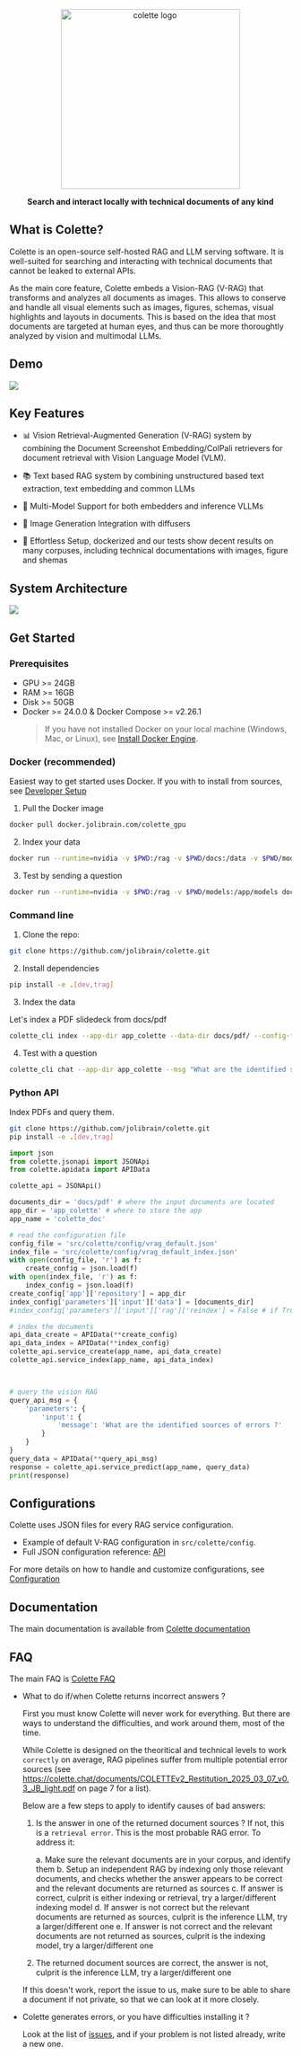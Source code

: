 <div align="center">
<a href="https://www.colette.chat/">
<img src="https://www.colette.chat/img/colette_logo.png" width="320" alt="colette logo">
</a>
</div>

<p align="center">
<b>Search and interact locally with technical documents of any kind</b>
</p>

## What is Colette?

Colette is an open-source self-hosted RAG and LLM serving software. It is well-suited for searching and interacting with technical documents that cannot be leaked to external APIs.

As the main core feature, Colette embeds a Vision-RAG (V-RAG) that transforms and analyzes all documents as images. This allows to conserve and handle all visual elements such as images, figures, schemas, visual highlights and layouts in documents. This is based on the idea that most documents are targeted at human eyes, and thus can be more thoroughtly analyzed by vision and multimodal LLMs.

## Demo

![](https://www.colette.chat/img/screenshot_1.png)


## Key Features

- 📊 Vision Retrieval-Augmented Generation (V-RAG) system by combining the Document Screenshot Embedding/ColPali retrievers for document retrieval with Vision Language Model (VLM).

- 📚 Text based RAG system by combining unstructured based text extraction, text embedding and common LLMs

- 🚀 Multi-Model Support for both embedders and inference VLLMs

- 🎨 Image Generation Integration with diffusers

- 🚀 Effortless Setup, dockerized and our tests show decent results on many corpuses, including technical documentations with images, figure and shemas


## System Architecture

![](https://www.colette.chat/img/colette_archi.png)

## Get Started

### Prerequisites

* GPU >= 24GB
* RAM >= 16GB
* Disk >= 50GB
* Docker >= 24.0.0 & Docker Compose >= v2.26.1
  > If you have not installed Docker on your local machine (Windows, Mac, or Linux),
  > see [Install Docker Engine](https://docs.nvidia.com/datacenter/cloud-native/container-toolkit/latest/install-guide.html).

### Docker (recommended)
Easiest way to get started uses Docker. If you with to install from sources, see [Developer Setup](https://colette.chat/doc/developers/setup.html)

1. Pull the Docker image

```bash
docker pull docker.jolibrain.com/colette_gpu
```

2. Index your data

```bash
docker run --runtime=nvidia -v $PWD:/rag -v $PWD/docs:/data -v $PWD/models:/app/models docker.jolibrain.com/colette_gpu colette_cli index --app-dir /rag/app_colette --data-dir /data/pdf --config-file src/colette/config/vrag_default.json --models-dir /app/models
```


3. Test by sending a question

```bash
docker run --runtime=nvidia -v $PWD:/rag -v $PWD/models:/app/models docker.jolibrain.com/colette_gpu colette_cli chat --app-dir app_colette --models-dir /app/models --msg "What are the identified sources of errors of a RAG?"
```

### Command line

1. Clone the repo:

```bash
git clone https://github.com/jolibrain/colette.git
```

2. Install dependencies

```bash
pip install -e .[dev,trag]
```

3. Index the data

Let's index a PDF slidedeck from docs/pdf

```bash
colette_cli index --app-dir app_colette --data-dir docs/pdf/ --config-file src/colette/config/vrag_default.json
```

4. Test with a question

```bash
colette_cli chat --app-dir app_colette --msg "What are the identified sources of errors ?"
```

### Python API

Index PDFs and query them.

```bash
git clone https://github.com/jolibrain/colette.git
pip install -e .[dev,trag]
```

```Python
import json
from colette.jsonapi import JSONApi
from colette.apidata import APIData

colette_api = JSONApi()

documents_dir = 'docs/pdf' # where the input documents are located
app_dir = 'app_colette' # where to store the app
app_name = 'colette_doc'

# read the configuration file
config_file = 'src/colette/config/vrag_default.json'
index_file = 'src/colette/config/vrag_default_index.json'
with open(config_file, 'r') as f:
    create_config = json.load(f)
with open(index_file, 'r') as f:
    index_config = json.load(f)
create_config['app']['repository'] = app_dir
index_config['parameters']['input']['data'] = [documents_dir]
#index_config['parameters']['input']['rag']['reindex'] = False # if True, the RAG will be reindexed

# index the documents
api_data_create = APIData(**create_config)
api_data_index = APIData(**index_config)
colette_api.service_create(app_name, api_data_create)
colette_api.service_index(app_name, api_data_index)



# query the vision RAG
query_api_msg = {
    'parameters': {
        'input': {
            'message': 'What are the identified sources of errors ?'
        }
    }
}
query_data = APIData(**query_api_msg)
response = colette_api.service_predict(app_name, query_data)
print(response)
```

## Configurations

Colette uses JSON files for every RAG service configuration.

- Example of default V-RAG configuration in `src/colette/config`.
- Full JSON configuration reference: [API](https://colette.chat/doc/api/api.html)

For more details on how to handle and customize configurations, see [Configuration](https://colette.chat/doc/users/configuration.html)

## Documentation

The main documentation is available from [Colette documentation](https://www.colette.chat/doc/)

## FAQ

The main FAQ is [Colette FAQ](https://www.colette.chat/doc/faq)

- What to do if/when Colette returns incorrect answers ?

  First you must know Colette will never work for everything. But there are ways to understand the difficulties, and work around them, most of the time.

  While Colette is designed on the theoritical and technical levels to work `correctly` on average, RAG pipelines suffer from multiple potential error sources (see https://colette.chat/documents/COLETTEv2_Restitution_2025_03_07_v0.3_JB_light.pdf on page 7 for a list).

  Below are a few steps to apply to identify causes of bad answers:

   1. Is the answer in one of the returned document sources ? If not, this is a `retrieval error`. This is the most probable RAG error. To address it:

      a. Make sure the relevant documents are in your corpus, and identify them
      b. Setup an independent RAG by indexing only those relevant documents, and checks whether the answer appears to be correct and the relevant documents are returned as sources
      c. If answer is correct, culprit is either indexing or retrieval, try a larger/different indexing model
      d. If answer is not correct but the relevant documents are returned as sources, culprit is the inference LLM, try a larger/different one
      e. If answer is not correct and the relevant documents are not returned as sources, culprit is the indexing model, try a larger/different one

   2. The returned document sources are correct, the answer is not, culprit is the inference LLM, try a larger/different one

  If this doesn't work, report the issue to us, make sure to be able to share a document if not private, so that we can look at it more closely.
 

- Colette generates errors, or you have difficulties installing it ?

  Look at the list of [issues](https://github.com/jolibrain/colette/issues), and if your problem is not listed already, write a new one.
